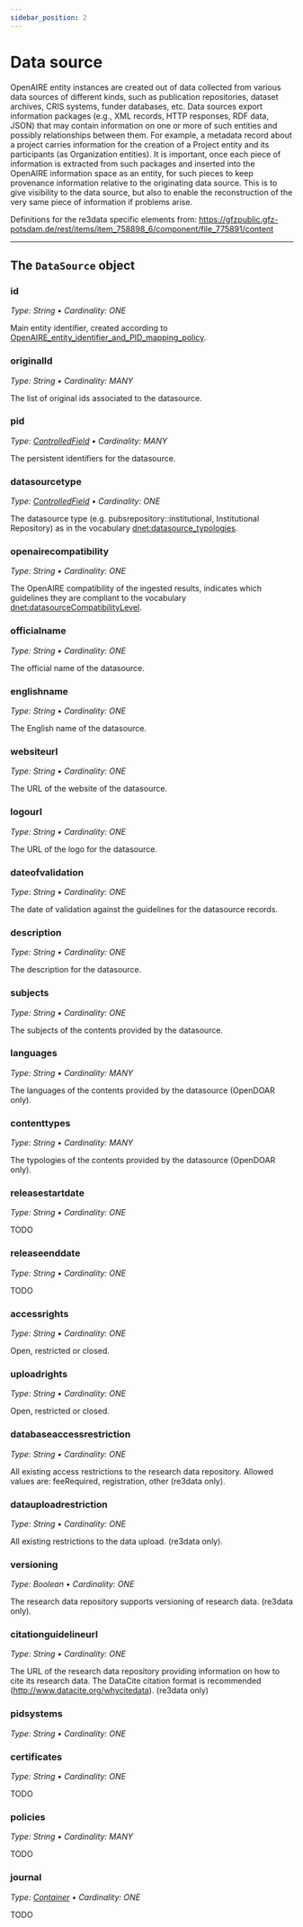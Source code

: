 ```yaml
---
sidebar_position: 2
---
```


# Data source

OpenAIRE entity instances are created out of data collected from various data sources of different kinds, such as publication repositories, dataset archives, CRIS systems, funder databases, etc. Data sources export information packages (e.g., XML records, HTTP responses, RDF data, JSON) that may contain information on one or more of such entities and possibly relationships between them. For example, a metadata record about a project carries information for the creation of a Project entity and its participants (as Organization entities). It is important, once each piece of information is extracted from such packages and inserted into the OpenAIRE information space as an entity, for such pieces to keep provenance information relative to the originating data source. This is to give visibility to the data source, but also to enable the reconstruction of the very same piece of information if problems arise.


<span className="todo">Definitions for the re3data specific elements from: https://gfzpublic.gfz-potsdam.de/rest/items/item_758898_6/component/file_775891/content</span>

--- 

## The `DataSource` object 

### id
_Type: String &bull; Cardinality: ONE_

Main entity identifier, created according to [OpenAIRE_entity_identifier_and_PID_mapping_policy](https://support.openaire.eu/projects/docs/wiki/OpenAIRE_entity_identifier_and_PID_mapping_policy).

### originalId
_Type: String &bull; Cardinality: MANY_

The list of original ids associated to the datasource.

### pid
_Type: [ControlledField](other#controlledfield) &bull; Cardinality: MANY_

The persistent identifiers for the datasource.

### datasourcetype
_Type: [ControlledField](other#controlledfield) &bull; Cardinality: ONE_

The datasource type (e.g. pubsrepository::institutional, Institutional Repository) as in the vocabulary [dnet:datasource_typologies](https://api.openaire.eu/vocabularies/dnet:datasourceCompatibilityLevel).

### openairecompatibility
_Type: String &bull; Cardinality: ONE_

The OpenAIRE compatibility of the ingested results, indicates which guidelines they are compliant to the vocabulary [dnet:datasourceCompatibilityLevel](https://api.openaire.eu/vocabularies/dnet:datasourceCompatibilityLevel).

### officialname
_Type: String &bull; Cardinality: ONE_

The official name of the datasource.

### englishname
_Type: String &bull; Cardinality: ONE_

The English name of the datasource.

### websiteurl
_Type: String &bull; Cardinality: ONE_

The URL of the website of the datasource.

### logourl
_Type: String &bull; Cardinality: ONE_

The URL of the logo for the datasource.

### dateofvalidation
_Type: String &bull; Cardinality: ONE_

The date of validation against the guidelines for the datasource records.

### description
_Type: String &bull; Cardinality: ONE_

The description for the datasource.

### subjects
_Type: String &bull; Cardinality: ONE_

The subjects of the contents provided by the datasource.

### languages
_Type: String &bull; Cardinality: MANY_

The languages of the contents provided by the datasource (OpenDOAR only).

### contenttypes
_Type: String &bull; Cardinality: MANY_

The typologies of the contents provided by the datasource (OpenDOAR only).

### releasestartdate
_Type: String &bull; Cardinality: ONE_

<span className="todo">TODO</span>

### releaseenddate
_Type: String &bull; Cardinality: ONE_

<span className="todo">TODO</span>

### accessrights
_Type: String &bull; Cardinality: ONE_

Open, restricted or closed.

### uploadrights
_Type: String &bull; Cardinality: ONE_

Open, restricted or closed.

### databaseaccessrestriction
_Type: String &bull; Cardinality: ONE_

All existing access restrictions to the research data repository. Allowed values are: feeRequired, registration, other (re3data only).

### datauploadrestriction
_Type: String &bull; Cardinality: ONE_

All existing restrictions to the data upload. (re3data only).

### versioning
_Type: Boolean &bull; Cardinality: ONE_

The research data repository supports versioning of research data. (re3data only).

### citationguidelineurl
_Type: String &bull; Cardinality: ONE_

The URL of the research data repository providing information on how to cite its research data. The DataCite citation format is recommended (http://www.datacite.org/whycitedata). (re3data only)

### pidsystems
_Type: String &bull; Cardinality: ONE_

### certificates
_Type: String &bull; Cardinality: ONE_

<span className="todo">TODO</span>

### policies
_Type: String &bull; Cardinality: MANY_

<span className="todo">TODO</span>

### journal
_Type: [Container](other#container) &bull; Cardinality: ONE_

<span className="todo">TODO</span>
